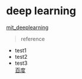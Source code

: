 # deep learning
[mit_deeplearning]("www.deeplearningbook.org/")  
> reference
- test1
- test2
- test3  
[百度]("www.baidu.com")  

